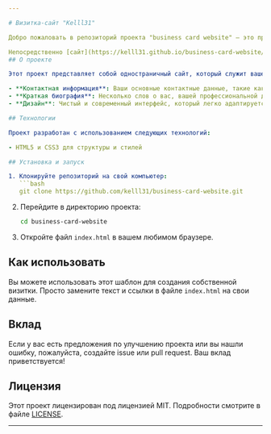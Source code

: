 ```yaml
---

# Визитка-сайт "Kelll31"

Добро пожаловать в репозиторий проекта "business card website" — это простой и стильный сайт-визитка, созданный для представления ваших контактных данных и информации о вас в интернете.

Непосредственно [сайт](https://kelll31.github.io/business-card-website/)
## О проекте

Этот проект представляет собой одностраничный сайт, который служит вашей цифровой визитной карточкой. Он включает в себя:

- **Контактная информация**: Ваши основные контактные данные, такие как электронная почта, номер телефона и ссылки на социальные сети.
- **Краткая биография**: Несколько слов о вас, вашей профессиональной деятельности или увлечениях.
- **Дизайн**: Чистый и современный интерфейс, который легко адаптируется под различные устройства.

## Технологии

Проект разработан с использованием следующих технологий:

- HTML5 и CSS3 для структуры и стилей

## Установка и запуск

1. Клонируйте репозиторий на свой компьютер:
   ```bash
   git clone https://github.com/kelll31/business-card-website.git
   ```

2. Перейдите в директорию проекта:
   ```bash
   cd business-card-website
   ```

3. Откройте файл `index.html` в вашем любимом браузере.

## Как использовать

Вы можете использовать этот шаблон для создания собственной визитки. Просто замените текст и ссылки в файле `index.html` на свои данные.

## Вклад

Если у вас есть предложения по улучшению проекта или вы нашли ошибку, пожалуйста, создайте issue или pull request. Ваш вклад приветствуется!

## Лицензия

Этот проект лицензирован под лицензией MIT. Подробности смотрите в файле [LICENSE](LICENSE).

---
```

